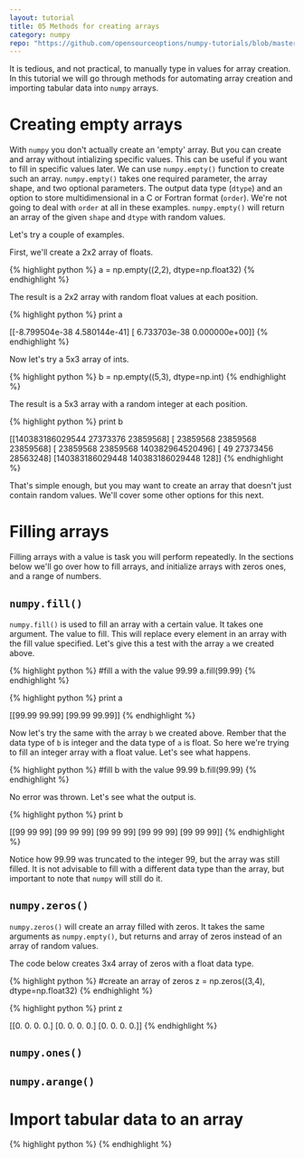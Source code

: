 ```yaml
---
layout: tutorial
title: 05 Methods for creating arrays
category: numpy
repo: "https://github.com/opensourceoptions/numpy-tutorials/blob/master/numpy005_MethodsToCreateArrays.py"
---
```


It is tedious, and not practical, to manually type in values for array creation. In this tutorial we will go through methods for automating array creation and importing tabular data into `numpy` arrays. 

# Creating empty arrays
With `numpy` you don't actually create an 'empty' array. But you can create and array without intializing specific values. This can be useful if you want to fill in specific values later. We can use `numpy.empty()` function to create such an array. `numpy.empty()` takes one required parameter, the array shape, and two optional parameters. The output data type (`dtype`) and an option to store multidimensional in a C or Fortran format (`order`). We're not going to deal with `order` at all in these examples. `numpy.empty()` will return an array of the given `shape` and `dtype` with random values.

Let's try a couple of examples. 

First, we'll create a 2x2 array of floats.

{% highlight python %}
a = np.empty((2,2), dtype=np.float32)
{% endhighlight %}

The result is a 2x2 array with random float values at each position.

{% highlight python %}
print a

[[-8.799504e-38  4.580144e-41]
 [ 6.733703e-38  0.000000e+00]]
{% endhighlight %}

Now let's try a 5x3 array of ints.

{% highlight python %}
b = np.empty((5,3), dtype=np.int)
{% endhighlight %}

The result is a 5x3 array with a random integer at each position.

{% highlight python %}
print b

[[140383186029544        27373376        23859568]
 [       23859568        23859568        23859568]
 [       23859568        23859568 140382964520496]
 [             49        27373456        28563248]
 [140383186029448 140383186029448             128]]
{% endhighlight %}

That's simple enough, but you may want to create an array that doesn't just contain random values. We'll cover some other options for this next.

# Filling arrays
Filling arrays with a value is task you will perform repeatedly. In the sections below we'll go over how to fill arrays, and initialize arrays with zeros ones, and a range of numbers.

## `numpy.fill()`
`numpy.fill()` is used to fill an array with a certain value. It takes one argument. The value to fill. This will replace every element in an array with the fill value specified. Let's give this a test with the array `a` we created above.

{% highlight python %}
#fill a with the value 99.99
a.fill(99.99)
{% endhighlight %}

{% highlight python %}
print a

[[99.99 99.99]
 [99.99 99.99]]
{% endhighlight %}

Now let's try the same with the array `b` we created above. Rember that the data type of `b` is integer and the data type of `a` is float. So here we're trying to fill an integer array with a float value. Let's see what happens.

{% highlight python %}
#fill b with the value 99.99
b.fill(99.99)
{% endhighlight %}

No error was thrown. Let's see what the output is.

{% highlight python %}
print b

[[99 99 99]
 [99 99 99]
 [99 99 99]
 [99 99 99]
 [99 99 99]]
{% endhighlight %}

Notice how 99.99 was truncated to the integer 99, but the array was still filled. It is not advisable to fill with a different data type than the array, but important to note that `numpy` will still do it.

## `numpy.zeros()`
`numpy.zeros()` will create an array filled with zeros. It takes the same arguments as `numpy.empty()`, but returns and array of zeros instead of an array of random values.

The code below creates 3x4 array of zeros with a float data type.

{% highlight python %}
#create an array of zeros
z = np.zeros((3,4), dtype=np.float32)
{% endhighlight %}

{% highlight python %}
print z

[[0. 0. 0. 0.]
 [0. 0. 0. 0.]
 [0. 0. 0. 0.]]
{% endhighlight %}

## `numpy.ones()`

## `numpy.arange()`

# Import tabular data to an array


{% highlight python %}
{% endhighlight %}
